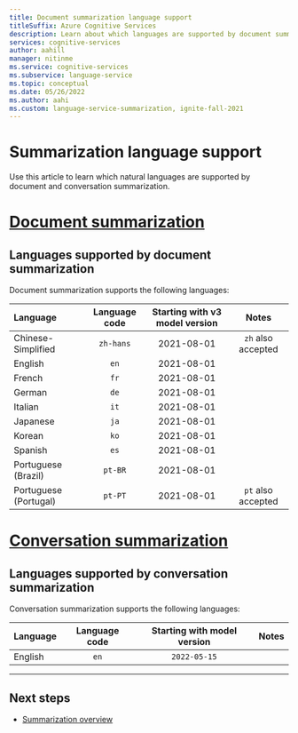 ```yaml
---
title: Document summarization language support
titleSuffix: Azure Cognitive Services
description: Learn about which languages are supported by document summarization.
services: cognitive-services
author: aahill
manager: nitinme
ms.service: cognitive-services
ms.subservice: language-service
ms.topic: conceptual
ms.date: 05/26/2022
ms.author: aahi
ms.custom: language-service-summarization, ignite-fall-2021
---
```


# Summarization language support

Use this article to learn which natural languages are supported by document and conversation summarization. 

# [Document summarization](#tab/document-summarization)

## Languages supported by document summarization 

Document summarization supports the following languages:

| Language              | Language code |  Starting with v3 model version |     Notes          |
|:----------------------|:-------------:|:-------------------------------:|:------------------:|
| Chinese-Simplified    | `zh-hans`     | 2021-08-01                      | `zh` also accepted |
| English               | `en`          | 2021-08-01                      |                    |
| French                | `fr`          | 2021-08-01                      |                    |
| German                | `de`          | 2021-08-01                      |                    |
| Italian               | `it`          | 2021-08-01                      |                    |
| Japanese              | `ja`          | 2021-08-01                      |                    |
| Korean                | `ko`          | 2021-08-01                      |                    |
| Spanish               | `es`          | 2021-08-01                      |                    |
| Portuguese (Brazil)   | `pt-BR`       | 2021-08-01                      |                    |
| Portuguese (Portugal) | `pt-PT`       | 2021-08-01                      | `pt` also accepted |

# [Conversation summarization](#tab/conversation-summarization)

## Languages supported by conversation summarization 

Conversation summarization supports the following languages:

| Language              | Language code |  Starting with model version |     Notes          |
|:----------------------|:-------------:|:-------------------------------:|:------------------:|
| English               | `en`          | `2022-05-15`                      |                    |

---

## Next steps

* [Summarization overview](overview.md)

